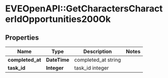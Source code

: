 # EVEOpenAPI::GetCharactersCharacterIdOpportunities200Ok

## Properties
Name | Type | Description | Notes
------------ | ------------- | ------------- | -------------
**completed_at** | **DateTime** | completed_at string | 
**task_id** | **Integer** | task_id integer | 


